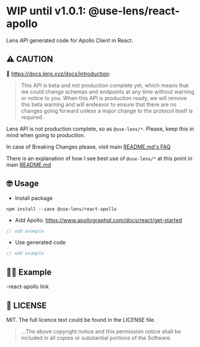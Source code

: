 # WIP until v1.0.1: @use-lens/react-apollo
Lens API generated code for Apollo Client in React.

## ⚠️ CAUTION
🌿 https://docs.lens.xyz/docs/introduction:
> This API is beta and not production complete yet, which means that we could change schemas and endpoints at any time without warning or notice to you. When this API is production ready, we will remove this beta warning and will endeavor to ensure that there are no changes going forward unless a major change to the protocol itself is required.

Lens API is not production complete, so as `@use-lens/*`. Please, keep this in mind when going to production.

In case of Breaking Changes please, visit main [README.md's FAQ](https://github.com/use-lens/use-lens#%EF%B8%8F-faq)

There is an explanation of how I see best use of `@use-lens/*` at this point in main [README.md](https://github.com/use-lens/use-lens#-usage)

## 🤓 Usage
- Install package
```
npm install --save @use-lens/react-apollo
```
- Add Apollo: https://www.apollographql.com/docs/react/get-started

```typescript jsx
// add example
```

- Use generated code

```typescript jsx
// add example
```

## 👨‍🏫 Example
-react-apollo link

## 🔎 LICENSE
MIT. The full licence text could be found in the LICENSE file.

> ...The above copyright notice and this permission notice shall be included in all
copies or substantial portions of the Software.
